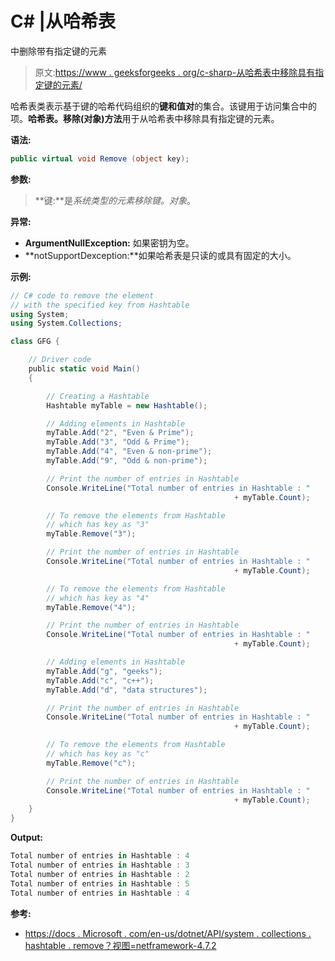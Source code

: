 # C# |从哈希表

中删除带有指定键的元素

> 原文:[https://www . geeksforgeeks . org/c-sharp-从哈希表中移除具有指定键的元素/](https://www.geeksforgeeks.org/c-sharp-remove-the-element-with-the-specified-key-from-the-hashtable/)

哈希表类表示基于键的哈希代码组织的**键和值对**的集合。该键用于访问集合中的项。**哈希表。移除(对象)方法**用于从哈希表中移除具有指定键的元素。

**语法:**

```cs
public virtual void Remove (object key);

```

**参数:**

> **键:**是*系统类型的元素移除键。对象*。

**异常:**

*   **ArgumentNullException:** 如果密钥为空。
*   **notSupportDexception:**如果哈希表是只读的或具有固定的大小。

**示例:**

```cs
// C# code to remove the element
// with the specified key from Hashtable
using System;
using System.Collections;

class GFG {

    // Driver code
    public static void Main()
    {

        // Creating a Hashtable
        Hashtable myTable = new Hashtable();

        // Adding elements in Hashtable
        myTable.Add("2", "Even & Prime");
        myTable.Add("3", "Odd & Prime");
        myTable.Add("4", "Even & non-prime");
        myTable.Add("9", "Odd & non-prime");

        // Print the number of entries in Hashtable
        Console.WriteLine("Total number of entries in Hashtable : " 
                                                  + myTable.Count);

        // To remove the elements from Hashtable
        // which has key as "3"
        myTable.Remove("3");

        // Print the number of entries in Hashtable
        Console.WriteLine("Total number of entries in Hashtable : " 
                                                  + myTable.Count);

        // To remove the elements from Hashtable
        // which has key as "4"
        myTable.Remove("4");

        // Print the number of entries in Hashtable
        Console.WriteLine("Total number of entries in Hashtable : " 
                                                  + myTable.Count);

        // Adding elements in Hashtable
        myTable.Add("g", "geeks");
        myTable.Add("c", "c++");
        myTable.Add("d", "data structures");

        // Print the number of entries in Hashtable
        Console.WriteLine("Total number of entries in Hashtable : " 
                                                  + myTable.Count);

        // To remove the elements from Hashtable
        // which has key as "c"
        myTable.Remove("c");

        // Print the number of entries in Hashtable
        Console.WriteLine("Total number of entries in Hashtable : " 
                                                  + myTable.Count);
    }
}
```

**Output:**

```cs
Total number of entries in Hashtable : 4
Total number of entries in Hashtable : 3
Total number of entries in Hashtable : 2
Total number of entries in Hashtable : 5
Total number of entries in Hashtable : 4

```

**参考:**

*   [https://docs . Microsoft . com/en-us/dotnet/API/system . collections . hashtable . remove？视图=netframework-4.7.2](https://docs.microsoft.com/en-us/dotnet/api/system.collections.hashtable.remove?view=netframework-4.7.2)